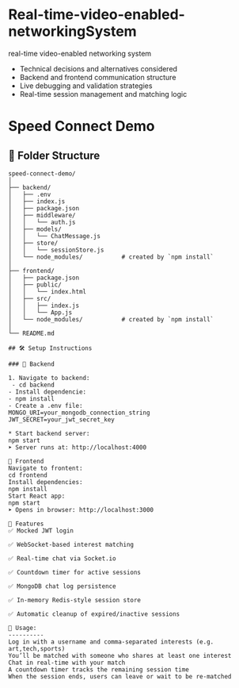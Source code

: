 # Real-time-video-enabled-networkingSystem
real-time video-enabled networking system
- Technical decisions and alternatives considered
- Backend and frontend communication structure
- Live debugging and validation strategies
- Real-time session management and matching logic
# Speed Connect Demo
## 📁 Folder Structure

```plaintext
speed-connect-demo/
│
├── backend/
│   ├── .env
│   ├── index.js
│   ├── package.json
│   ├── middleware/
│   │   └── auth.js
│   ├── models/
│   │   └── ChatMessage.js
│   ├── store/
│   │   └── sessionStore.js
│   └── node_modules/           # created by `npm install`
│
├── frontend/
│   ├── package.json
│   ├── public/
│   │   └── index.html
│   ├── src/
│   │   ├── index.js
│   │   └── App.js
│   └── node_modules/           # created by `npm install`
│
└── README.md

## 🛠️ Setup Instructions

### 🔧 Backend

1. Navigate to backend:
 - cd backend
- Install dependencie:
- npm install
- Create a .env file:
MONGO_URI=your_mongodb_connection_string
JWT_SECRET=your_jwt_secret_key

* Start backend server:
npm start
➤ Server runs at: http://localhost:4000

🎨 Frontend
Navigate to frontent: 
cd frontend
Install dependencies:
npm install
Start React app:
npm start
➤ Opens in browser: http://localhost:3000

🧪 Features
✅ Mocked JWT login

✅ WebSocket-based interest matching

✅ Real-time chat via Socket.io

✅ Countdown timer for active sessions

✅ MongoDB chat log persistence

✅ In-memory Redis-style session store

✅ Automatic cleanup of expired/inactive sessions

📌 Usage:
----------
Log in with a username and comma-separated interests (e.g. art,tech,sports)
You’ll be matched with someone who shares at least one interest
Chat in real-time with your match
A countdown timer tracks the remaining session time
When the session ends, users can leave or wait to be re-matched
